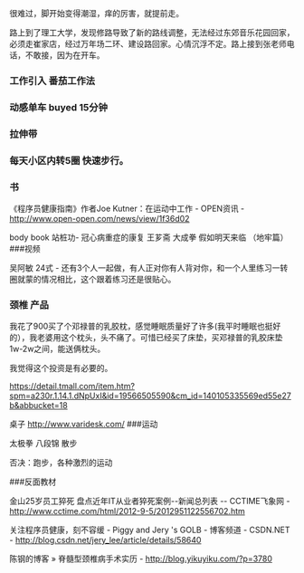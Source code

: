 很难过，脚开始变得潮湿，痒的厉害，就提前走。

路上到了理工大学，发现修路导致了新的路线调整，无法经过东郊音乐花园回家，必须走崔家店，经过万年场二环、建设路回家。心情沉浮不定。路上接到张老师电话，不敢接，因为在开车。


### 工作引入 番茄工作法 
### 动感单车 buyed 15分钟
### 拉伸带
### 每天小区内转5圈 快速步行。
### 书

《程序员健康指南》作者Joe Kutner：在运动中工作 - OPEN资讯 - http://www.open-open.com/news/view/1f36d02

body book
站桩功- 冠心病重症的康复
王芗斋 大成拳
假如明天来临 （地牢篇）
###视频

吴阿敏 24式 - 还有3个人一起做，有人正对你有人背对你，和一个人里练习一转圈就蒙的情况相比，这个跟着练习还是很贴心。

### 颈椎 产品

我花了900买了个邓禄普的乳胶枕，感觉睡眠质量好了许多(我平时睡眠也挺好的），我老婆用这个枕头，头不痛了。可惜已经买了床垫，买邓禄普的乳胶床垫1w-2w之间，能送俩枕头。

我觉得这个投资是有必要的。

https://detail.tmall.com/item.htm?spm=a230r.1.14.1.dNpUxI&id=19566505590&cm_id=140105335569ed55e27b&abbucket=18

 桌子 http://www.varidesk.com/
###运动

太极拳
八段锦
散步

否决：跑步，各种激烈的运动

###反面教材

金山25岁员工猝死 盘点近年IT从业者猝死案例--新闻总列表 -- CCTIME飞象网 - http://www.cctime.com/html/2012-9-5/2012951122556702.htm

关注程序员健康，刻不容缓 - Piggy and Jery 's GOLB - 博客频道 - CSDN.NET - http://blog.csdn.net/jery_lee/article/details/58640

陈钢的博客 » 脊髓型颈椎病手术实历 - http://blog.yikuyiku.com/?p=3780